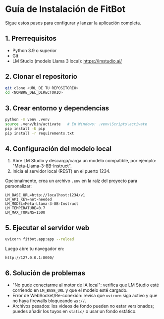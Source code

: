 # Guía de Instalación de FitBot

Sigue estos pasos para configurar y lanzar la aplicación completa.

## 1. Prerrequisitos
- Python 3.9 o superior
- Git
- LM Studio (modelo Llama 3 local): https://lmstudio.ai/

## 2. Clonar el repositorio
```bash
git clone <URL_DE_TU_REPOSITORIO>
cd <NOMBRE_DEL_DIRECTORIO>
```

## 3. Crear entorno y dependencias
```bash
python -m venv .venv
source .venv/bin/activate   # En Windows: .venv\Scripts\activate
pip install -U pip
pip install -r requirements.txt
```

## 4. Configuración del modelo local
1) Abre LM Studio y descarga/carga un modelo compatible, por ejemplo: "Meta-Llama-3-8B-Instruct".
2) Inicia el servidor local (REST) en el puerto 1234.

Opcionalmente, crea un archivo `.env` en la raíz del proyecto para personalizar:
```
LM_BASE_URL=http://localhost:1234/v1
LM_API_KEY=not-needed
LM_MODEL=Meta-Llama-3-8B-Instruct
LM_TEMPERATURE=0.7
LM_MAX_TOKENS=1500
```

## 5. Ejecutar el servidor web
```bash
uvicorn fitbot.app:app --reload
```
Luego abre tu navegador en:
```
http://127.0.0.1:8000/
```

## 6. Solución de problemas
- "No pude conectarme al motor de IA local": verifica que LM Studio esté corriendo en `LM_BASE_URL` y que el modelo esté cargado.
- Error de WebSocket/Re-conexión: revisa que `uvicorn` siga activo y que no haya firewalls bloqueando `ws://`.
- Archivos pesados: los videos de fondo pueden no estar versionados; puedes añadir los tuyos en `static/` o usar un fondo estático.

